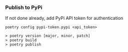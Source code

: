 ### Publish to PyPi
If not done already, add PyPi API token for authentication 
```shell
poetry config pypi-token.pypi <api_token>
```
```shell
> poetry version [major, minor, patch]
> poetry build
> poetry publish
```